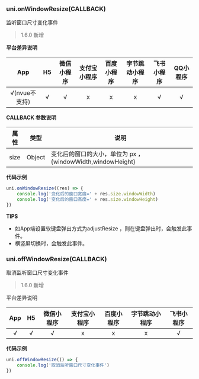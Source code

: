 ### uni.onWindowResize(CALLBACK)
监听窗口尺寸变化事件

> 1.6.0 新增

**平台差异说明**

|App|H5|微信小程序	|支付宝小程序|百度小程序|字节跳动小程序|飞书小程序|QQ小程序|
|:-:|:-:|:-:|:-:|:-:|:-:|:-:|:-:|
|√(nvue不支持)|√|√|x|x|x|√|√|

**CALLBACK 参数说明**

|属性|类型|说明|
|---|---|---|
|size|Object|变化后的窗口的大小，单位为 px ，{windowWidth,windowHeight}|

**代码示例**

```javascript
uni.onWindowResize((res) => {
    console.log('变化后的窗口宽度=' + res.size.windowWidth)
    console.log('变化后的窗口高度=' + res.size.windowHeight)
})
```

**TIPS**
- 如App端设置软键盘弹出方式为adjustResize ，则在键盘弹出时，会触发此事件。
- 横竖屏切换时，会触发此事件。

### uni.offWindowResize(CALLBACK)
取消监听窗口尺寸变化事件

> 1.6.0 新增

平台差异说明

|App|H5|微信小程序|支付宝小程序|百度小程序|字节跳动小程序|飞书小程序|
|:-:|:-:|:-:|:-:|:-:|:-:|:-:|
|√|√|√|x|x|x|√|

**代码示例**

```javascript
uni.offWindowResize(() => {
    console.log('取消监听窗口尺寸变化事件')
})
```
